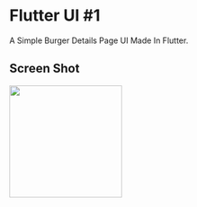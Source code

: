 # Flutter UI #1

A Simple Burger Details Page UI Made In Flutter.

## Screen Shot

<img src="https://sjmodelagency.com/app/appimg/flutter1.png" height="200px">
